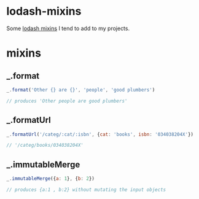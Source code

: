 # lodash-mixins

Some [lodash mixins](http://lodash.com/docs#mixin) I tend to add to my projects.

# mixins

## _.format
```javascript
_.format('Other {} are {}', 'people', 'good plumbers')

// produces 'Other people are good plumbers'
```

## _.formatUrl
```javascript
_.formatUrl('/categ/:cat/:isbn', {cat: 'books', isbn: '034038204X'})

// '/categ/books/034038204X'
```

## _.immutableMerge
```javascript
_.immutableMerge({a: 1}, {b: 2})

// produces {a:1 , b:2} without mutating the input objects
```


